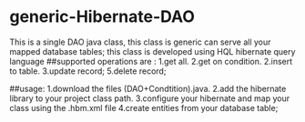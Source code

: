# generic-Hibernate-DAO
This is a single DAO java class, this class is generic can serve all your mapped database tables;
this class is developed using HQL hibernate query language
##supported operations are :
1.get all.
2.get on condition.
2.insert to table.
3.update record;
5.delete record;

##usage:
1.download the files (DAO+Condtition).java.
2.add the hibernate library to your project class path.
3.configure your hibernate and map your class using the .hbm.xml file 
4.create entities from your database table;

